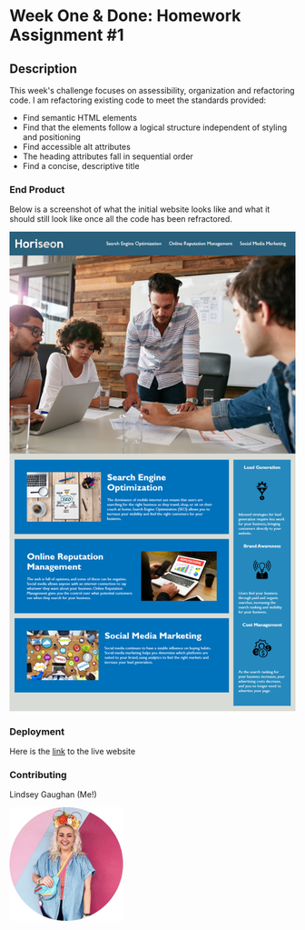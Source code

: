 # Week One & Done: Homework Assignment #1

## Description
This week's challenge focuses on assessibility, organization and refactoring code. I am refactoring existing code to meet the standards provided:
* Find semantic HTML elements
* Find that the elements follow a logical structure independent of styling and positioning
* Find accessible alt attributes
* The heading attributes fall in sequential order
* Find a concise, descriptive title

### End Product 
Below is a screenshot of what the initial website looks like and what it should still look like once all the code has been refractored.

<img src="./assets/images/01-html-css-git-homework-demo.png">

### Deployment
Here is the [link](https://gaughanln.github.io/Week-one-and-done-homework/) to the live website

### Contributing
Lindsey Gaughan (Me!)

<img src="./assets/images/lindsey-gaughan.jpg" alt="Lindsey Gaughan - Me!" style="width:200px;" /> 


#